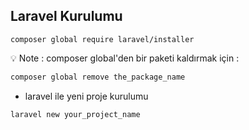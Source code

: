 



## Laravel Kurulumu

```
composer global require laravel/installer

```

💡 Note : composer global'den bir paketi kaldırmak için :

```bash
composer global remove the_package_name
```

- laravel ile yeni proje kurulumu

```bash
laravel new your_project_name

```